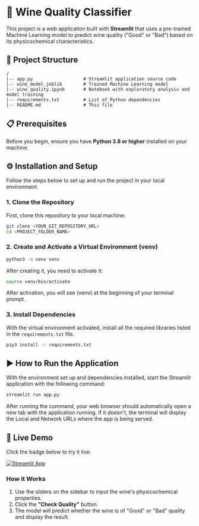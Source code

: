 # 🍷 Wine Quality Classifier

This project is a web application built with **Streamlit** that uses a pre-trained Machine Learning model to predict wine quality ("Good" or "Bad") based on its physicochemical characteristics.

## 📁 Project Structure

```
/
|-- app.py                   # Streamlit application source code
|-- wine_model.joblib        # Trained Machine Learning model
|-- wine_quality.ipynb       # Notebook with exploratory analysis and model training
|-- requirements.txt         # List of Python dependencies
|-- README.md                # This file
```

## 📋 Prerequisites

Before you begin, ensure you have **Python 3.8 or higher** installed on your machine.

## ⚙️ Installation and Setup

Follow the steps below to set up and run the project in your local environment.

### 1. Clone the Repository

First, clone this repository to your local machine:
```bash
git clone <YOUR_GIT_REPOSITORY_URL>
cd <PROJECT_FOLDER_NAME>
```

### 2. Create and Activate a Virtual Environment (venv)

```bash
python3 -m venv venv
```

After creating it, you need to activate it:

```bash
source venv/bin/activate
```

After activation, you will see (venv) at the beginning of your terminal prompt.

### 3. Install Dependencies

With the virtual environment activated, install all the required libraries listed in the `requirements.txt` file.

```bash
pip3 install -r requirements.txt
```

## ▶️ How to Run the Application

With the environment set up and dependencies installed, start the Streamlit application with the following command:

```bash
streamlit run app.py
```

After running the command, your web browser should automatically open a new tab with the application running. If it doesn't, the terminal will display the Local and Network URLs where the app is being served.

## 🚀 Live Demo

Click the badge below to try it live:

[![Streamlit App](https://static.streamlit.io/badges/streamlit_badge_black_white.svg)](https://biankatpas-wine-quality-app-f7idrp.streamlit.app/)

### How it Works
1.  Use the sliders on the sidebar to input the wine's physicochemical properties.
2.  Click the **"Check Quality"** button.
3.  The model will predict whether the wine is of "Good" or "Bad" quality and display the result.

